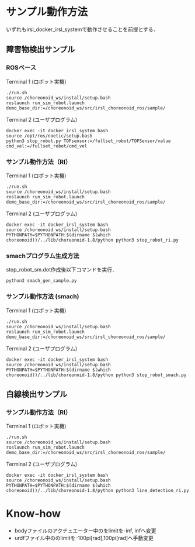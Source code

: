 # サンプル動作方法

いずれもirsl_docker_irsl_systemで動作させることを前提とする．

## 障害物検出サンプル
### ROSベース
Terminal 1 (ロボット実機)
```
./run.sh
source /choreonoid_ws/install/setup.bash
roslaunch run_sim_robot.launch demo_base_dir:=/choreonoid_ws/src/irsl_choreonoid_ros/sample/
```

Terminal 2 (ユーザプログラム)
```
docker exec -it docker_irsl_system bash
source /opt/ros/noetic/setup.bash
python3 stop_robot.py TOFsensor:=/fullset_robot/TOFSensor/value cmd_vel:=/fullset_robot/cmd_vel
```

### サンプル動作方法（RI）
Terminal 1 (ロボット実機)
```
./run.sh
source /choreonoid_ws/install/setup.bash
roslaunch run_sim_robot.launch demo_base_dir:=/choreonoid_ws/src/irsl_choreonoid_ros/sample/
```

Terminal 2 (ユーザプログラム)
```
docker exec -it docker_irsl_system bash
source /choreonoid_ws/install/setup.bash
PYTHONPATH=$PYTHONPATH:$(dirname $(which choreonoid))/../lib/choreonoid-1.8/python python3 stop_robot_ri.py
```

### smachプログラム生成方法
stop_robot_sm.dot作成後以下コマンドを実行．
```
python3 smach_gen_sample.py
```

### サンプル動作方法 (smach)
Terminal 1 (ロボット実機)
```
./run.sh
source /choreonoid_ws/install/setup.bash
roslaunch run_sim_robot.launch demo_base_dir:=/choreonoid_ws/src/irsl_choreonoid_ros/sample/
```

Terminal 2 (ユーザプログラム)
```
docker exec -it docker_irsl_system bash
source /choreonoid_ws/install/setup.bash
PYTHONPATH=$PYTHONPATH:$(dirname $(which choreonoid))/../lib/choreonoid-1.8/python python3 stop_robot_smach.py
```

## 白線検出サンプル

### サンプル動作方法（RI）
Terminal 1 (ロボット実機)
```
./run.sh
source /choreonoid_ws/install/setup.bash
roslaunch run_sim_robot.launch demo_base_dir:=/choreonoid_ws/src/irsl_choreonoid_ros/sample/
```

Terminal 2 (ユーザプログラム)
```
docker exec -it docker_irsl_system bash
source /choreonoid_ws/install/setup.bash
PYTHONPATH=$PYTHONPATH:$(dirname $(which choreonoid))/../lib/choreonoid-1.8/python python3 line_detection_ri.py
```


# Know-how
- bodyファイルのアクチュエーター中のをlimitを-inf, infへ変更
- urdfファイル中ののlimitを-100pi[rad],100pi[rad]へ手動変更
